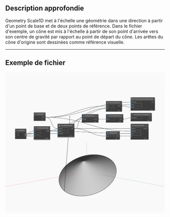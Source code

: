 ## Description approfondie
Geometry Scale1D met à l'échelle une géométrie dans une direction à partir d'un point de base et de deux points de référence. Dans le fichier d'exemple, un cône est mis à l'échelle à partir de son point d'arrivée vers son centre de gravité par rapport au point de départ du cône. Les arêtes du cône d'origine sont dessinées comme référence visuelle.
___
## Exemple de fichier

![Scale1D](./Autodesk.DesignScript.Geometry.Geometry.Scale1D_img.jpg)

